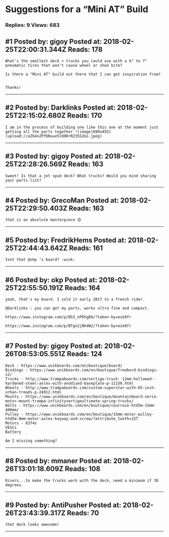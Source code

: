 # Suggestions for a &ldquo;Mini AT&rdquo; Build

### Replies: 9 Views: 683

## \#1 Posted by: gigoy Posted at: 2018-02-25T22:00:31.344Z Reads: 178

```
What's the smallest deck + trucks you could use with a 6" to 7" pneumatic tires that won't cause wheel or shoe bite?

Is there a "Mini AT" build out there that I can get inspiration from?


Thanks!
```

---
## \#2 Posted by: Darklinks Posted at: 2018-02-25T22:15:02.680Z Reads: 170

```
I am in the process of building one like this one at the moment just getting all the parts together ![image|690x455](upload://aZb4nZPfDNuue5lO0RrRZ35S2Gs.jpeg)
```

---
## \#3 Posted by: gigoy Posted at: 2018-02-25T22:28:26.569Z Reads: 163

```
Sweet! Is that a jet spud deck? What trucks? Would you mind sharing your parts list?
```

---
## \#4 Posted by: GrecoMan Posted at: 2018-02-25T22:29:50.403Z Reads: 163

```
that is an absolute masterpiece 😍
```

---
## \#5 Posted by: FredrikHems Posted at: 2018-02-25T22:44:43.642Z Reads: 161

```
Isnt that @okp ‘s board? :wink:
```

---
## \#6 Posted by: okp Posted at: 2018-02-25T22:55:50.191Z Reads: 164

```
yeah, that's my board. I sold it early 2017 to a french rider.

@Darklinks : you can get my parts, works ultra fine and compact.

https://www.instagram.com/p/BS3_nPKhgD6/?taken-by=esk8fr

https://www.instagram.com/p/BTgn2jNh4W2/?taken-by=esk8fr
```

---
## \#7 Posted by: gigoy Posted at: 2018-02-26T08:53:05.551Z Reads: 124

```
Deck - https://www.unikboards.com/en/boutique/board/
Bindings - https://www.unikboards.com/en/boutique/freebord-bindings-s2/
Trucks - http://www.trampaboards.com/vertigo-truck--12mm-hollowed--hardened-steel-axles-with-anodised-baseplate-p-11150.html
Wheels - http://www.trampaboards.com/custom-superstar-with-65-inch-urban-treads-p-24912.html
Mounts - https://www.unikboards.com/en/boutique/mountainboard-serie-motor-mount-trampa-infinityvertigoultimate-spring-trucks/
Belts - https://www.unikboards.com/en/boutique/courroie-htd5m-15mm-400mm/
Pulley - https://www.unikboards.com/en/boutique/15mm-motor-pulley-htd5m-8mm-motor-axles-keyway-and-screw/?attribute_tooth=15T
Motors - 6374s
VESCs
Battery

Am I missing something?
```

---
## \#8 Posted by: mmaner Posted at: 2018-02-26T13:01:18.609Z Reads: 108

```
Risers...to make the trucks work with the deck, need a minimum if 30 degrees.
```

---
## \#9 Posted by: AntiPusher Posted at: 2018-02-26T23:43:39.317Z Reads: 70

```
that deck looks awesome!
```

---
